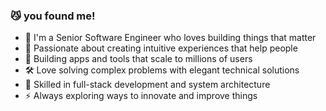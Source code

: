 ### 😼 you found me!
- 📱 I'm a Senior Software Engineer who loves building things that matter
- 🎯 Passionate about creating intuitive experiences that help people
- 🌱 Building apps and tools that scale to millions of users
- 🛠️ Love solving complex problems with elegant technical solutions
- 🔄 Skilled in full-stack development and system architecture
- ⚡ Always exploring ways to innovate and improve things
